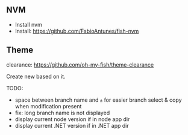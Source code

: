 ## NVM

* Install nvm
* Install: https://github.com/FabioAntunes/fish-nvm

## Theme

clearance: https://github.com/oh-my-fish/theme-clearance

Create new based on it.

TODO:

* space between branch name and `±` for easier branch select & copy when modification present
* fix: long branch name is not displayed
* display current node version if in node app dir
* display current .NET version if in .NET app dir
